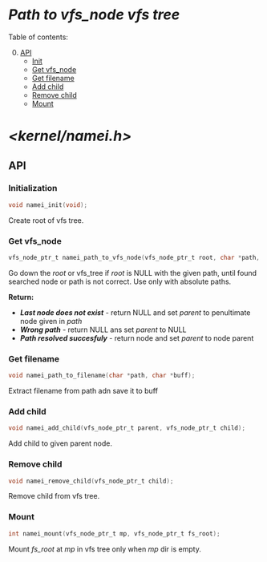 # ***Path to vfs_node vfs tree***
Table of contents:   

0. [API](#api)   
    - [Init](#initialization)   
    - [Get vfs_node](#get-vfs_node)   
    - [Get filename](#get-filename)   
    - [Add child](#add-child)   
    - [Remove child](#remove-child)   
    - [Mount](#mount)   

# _<kernel/namei.h>_

## API
### Initialization
```c
void namei_init(void);
```
Create root of vfs tree.

### Get vfs_node
```c
vfs_node_ptr_t namei_path_to_vfs_node(vfs_node_ptr_t root, char *path, vfs_node_ptr_t *parent);
```
Go down the  _root_ or vfs_tree if _root_ is NULL with the given path, until found searched node or path is not correct. Use only with absolute paths.   

**Return:**   
- ***Last node does not exist*** - return NULL and set _parent_ to penultimate node given in _path_   
- ***Wrong path*** - return NULL ans set _parent_ to NULL   
- ***Path resolved succesfuly*** - return node and set _parent_ to node parent   
 
### Get filename
 ```c
void namei_path_to_filename(char *path, char *buff);
```
Extract filename from path adn save it to buff   
 
### Add child
```c
void namei_add_child(vfs_node_ptr_t parent, vfs_node_ptr_t child);
```
Add child to given parent node.

### Remove child
```c
void namei_remove_child(vfs_node_ptr_t child);
```
Remove child from vfs tree.

### Mount
```c
int namei_mount(vfs_node_ptr_t mp, vfs_node_ptr_t fs_root);
```
Mount _fs_root_ at _mp_ in vfs tree only when _mp_ dir is empty.